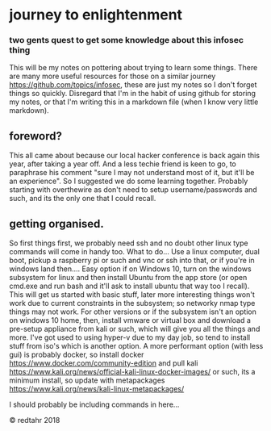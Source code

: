 # journey to enlightenment
### two gents quest to get some knowledge about this infosec thing

This will be my notes on pottering about trying to learn some things.
There are many more useful resources for those on a similar journey <https://github.com/topics/infosec>,
these are just my notes so I don't forget things so quickly.
Disregard that I'm in the habit of using github for storing my notes,
or that I'm writing this in a markdown file (when I know very little markdown).

## foreword?

This all came about because our local hacker conference is back again this
year, after taking a year off. And a less techie friend is keen to go,
to paraphrase his comment "sure I may not understand most of it, 
but it'll be an experience".
So I suggested we do some learning together.
Probably starting with overthewire as don't need to setup username/passwords
and such, and its the only one that I could recall.

## getting organised.

So first things first, we probably need ssh and no doubt other linux type
commands will come in handy too. What to do...
Use a linux computer, dual boot, pickup a raspberry pi or such and vnc
or ssh into that, or if you're in windows land then....
Easy option if on Windows 10, turn on the windows subsystem for linux 
and then install Ubuntu from the app store (or open cmd.exe and run bash
and it'll ask to install ubuntu that way too I recall). This will get
us started with basic stuff, later more interesting things won't work
due to current constraints in the subsystem; so networky nmap type
things may not work.
For other versions or if the subsystem isn't an option on windows 10 home,
then, install vmware or virtual box and download a pre-setup appliance
from kali or such, which will give you all the things and more.
I've got used to using hyper-v due to my day job, so tend to install stuff
from iso's which is another option.
A more performant option (with less gui) is probably docker, 
so install docker <https://www.docker.com/community-edition> 
and pull kali <https://www.kali.org/news/official-kali-linux-docker-images/> 
or such, its a minimum install, 
so update with metapackages <https://www.kali.org/news/kali-linux-metapackages/>


I should probably be including commands in here...




© redtahr 2018
